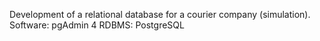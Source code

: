 Development of a relational database for a courier company (simulation).
Software: pgAdmin 4
RDBMS: PostgreSQL
